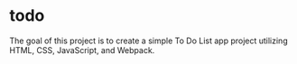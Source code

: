 # todo

The goal of this project is to create a simple To Do List app project utilizing HTML, CSS, JavaScript, and Webpack.
